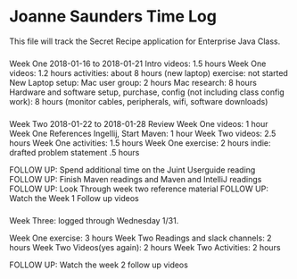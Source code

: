 # Joanne Saunders Time Log

This file will track the Secret Recipe application for Enterprise Java Class. 

### 
Week One 2018-01-16 to 2018-01-21
Intro videos: 1.5 hours
Week One videos: 1.2 hours 
activities: about 8 hours (new laptop)
exercise: not started
New Laptop setup:
Mac user group: 2 hours
Mac research: 8 hours
Hardware and software setup, purchase, config (not including class config work): 8 hours
(monitor cables, peripherals, wifi, software downloads)
###
Week Two 2018-01-22 to 2018-01-28
Review Week One videos: 1 hour
Week One References Ingellij, Start Maven: 1 hour
Week Two videos: 2.5 hours
Week One activities: 1.5 hours
Week One exercise: 2 hours
indie: drafted problem statement .5 hours

FOLLOW UP: Spend additional time on the Juint Userguide reading
FOLLOW UP: Finish Maven readings and Maven and IntelliJ readings
FOLLOW UP: Look Through week two reference material
FOLLOW UP: Watch the Week 1 Follow up videos
###
Week Three: logged through Wednesday 1/31.

Week One exercise: 3 hours <completed>
Week Two Readings and slack channels: 2 hours
Week Two Videos(yes again): 2 hours
Week Two Activities: 2 hours 

FOLLOW UP: Watch the week 2 follow up videos


